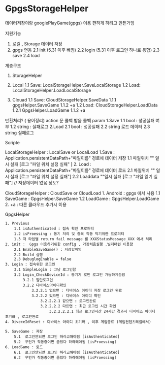 # GpgsStorageHelper

데이터저장이랑 googlePlayGame(gpgs) 이용 편하게 하려고 만든거임

지원기능
1. 로컬 , Storage  데이터 저장
2. gpgs 연동
    2.1 init (5.31 이후  빠짐)
    2.2 login (5.31 이후 로그인 하나로 통합)
    2.3 save
    2.4 load


계층구조
1. StorageHelper 
  1. Local
    1.1 Save: LocalStorageHelper.SaveLocalStorage
    1.2 Load: LocalStorageHelper.LoadLocalStorage
    
  2. Clouad
    1.1 Save: CloudStorageHelper.SaveData
      1.1.1 gpgsHelper.SaveGame
      1.1.2 +a
    1.2 Load: CloudStorageHelper.LoadData
      1.2.1 GpgsHelper.LoadGame
      1.1.2 +a
      
      
반환처리? ( 용어정리)
action 문 콜백 받음 
    콜백 param
    1.Save
        1.1 bool : 성공실패 여부
        1.2 string : 실패로그
    2.Load
    2.1 bool : 성공실패
    2.2 string 로드 데이터
    2.3 string 실패로그

Scripte

LocalStorageHelper  : LocalSave or LocalLoad
    1.Save : Application.persistentDataPath+"파일이름" 경로에 데이터 저장 
        1.1 파일위치 "" 일시 실패 [로그 "파일 위치 설정 실패" ]
    2. Load : Application.persistentDataPath+"파일이름" 경로에 데이터 로드
        2.1 파일위치 "" 일시 실패 [로그 "파일 위치 설정 실패"]
        2.2 Loaddata ""일시 실패 [로그 "파일 읽기 실패"] // 저장데이터 없음 정도?

CloudStorageHelper : CloudSave or CloudLoad
    1. Android : gpgs 에서 사용
        1.1 SaveGame : GpgsHelper.SaveGame
        1.2 LoadGame : GpgsHelper.LoadGame
    2. +a : 따른 클라우드 추가시 이용
    
GpgsHelper

    1. Previous
        1.1 isAuthenticated : 접속 확인 프로퍼티
        1.2 isProessing : 동기 처리 및 중복 작동 막기위한 프로퍼티
        1.3 각 타입별 return fail message 를 XXXStatusMessage_XXX 에서 처리
    2. init :  Gpgs 이용하기위한 config , 가장처음실행 ,빌더패턴 이용함 
        2.1 EnableSaveGame() : 저장할꺼임
        2.2 Build 실행
        2.3 DebuglogEnable = false
    3. Login : 접속위한 로그인
        3.1 SimpleLogin : 그냥 로그인함
        3.2 Login_CheckDeviceId : 동기기 로만 로그인 가능하게끔함 
            3.2.1 일단로그인
            3.2.2 디바이스아이디확인
                3.2.2.1 없으면 : 디바이스 아이디 저장 로그인 완료
                3.2.2.2 있으면 : 디바이스 아이디 확인 
                    3.2.2.2.1 같으면 : 로그인완료
                    3.2.2.2.2 다르면 : 최근 로그인 시간 확인
                        3.2.2.2.2.1 최근 로그인시간 24시간 경과시 디바이스 아이디 초기화 , 로그인완료
    4. DiveceIdReset : 디바이스 아이디 초기화 , 이후 게임종료 (게임컨텐츠레벨에서)
    
    5. SaveGame : 저장
        5.1  로그인안되면 로그인 하라고해야됨 [isAuthenticated]
        5.2  무언가 작동중이면 좀있다 하라해야됨 [isProessing]
    6. LoadGame : 로드
        6.1  로그인안되면 로그인 하라고해야됨 [isAuthenticated]
        6.2  무언가 작동중이면 좀있다 하라해야됨 [isProessing]  
        
        



    

      
     
      
